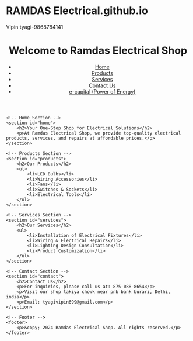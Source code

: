 # RAMDAS Electrical.github.io
Vipin tyagi-9868784141 
<!DOCTYPE html>
<html lang="en">
<head>
    <meta charset="UTF-8">
    <meta name="viewport" content="width=device-width, initial-scale=1.0">
    <title>Ramdas Electrical Shop</title>
    <link rel="stylesheet" href="styles.css"> <!-- Linking to the CSS file -->
</head>
<body>
    <!-- Header Section -->
    <header>
        <h1>Welcome to Ramdas Electrical Shop</h1>
        <nav>
            <ul>
                <li><a href="#home">Home</a></li>
                <li><a href="#products">Products</a></li>
                <li><a href="#services">Services</a></li>
                <li><a href="#9868784141">Contact Us</a></li>
                <li><a href="e-capital.html">e-capital (Power of Energy)</a></li> <!-- Link to another page -->
            </ul>
        </nav>
    </header>

    <!-- Home Section -->
    <section id="home">
        <h2>Your One-Stop Shop for Electrical Solutions</h2>
        <p>At Ramdas Electrical Shop, we provide top-quality electrical products, services, and repairs at affordable prices.</p>
    </section>

    <!-- Products Section -->
    <section id="products">
        <h2>Our Products</h2>
        <ul>
            <li>LED Bulbs</li>
            <li>Wiring Accessories</li>
            <li>Fans</li>
            <li>Switches & Sockets</li>
            <li>Electrical Tools</li>
        </ul>
    </section>

    <!-- Services Section -->
    <section id="services">
        <h2>Our Services</h2>
        <ul>
            <li>Installation of Electrical Fixtures</li>
            <li>Wiring & Electrical Repairs</li>
            <li>Lighting Design Consultation</li>
            <li>Product Customization</li>
        </ul>
    </section>

    <!-- Contact Section -->
    <section id="contact">
        <h2>Contact Us</h2>
        <p>For inquiries, please call us at: 875-088-8654</p>
        <p>Visit our shop takiya chowk near pnb bank burari, Delhi, india</p>
        <p>Email: tyagivipin699@gmail.com</p>
    </section>

    <!-- Footer -->
    <footer>
        <p>&copy; 2024 Ramdas Electrical Shop. All rights reserved.</p>
    </footer>
</body>
</html>
